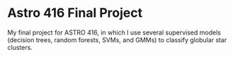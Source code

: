 # Astro 416 Final Project

My final project for ASTRO 416, in which I use several supervised models (decision trees, random forests, SVMs, and GMMs) to classify globular star clusters.